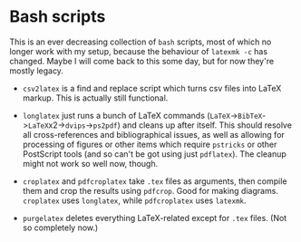 # Bash scripts
This is an ever decreasing collection of `bash` scripts, most of which no longer work with my setup, because the behaviour of `latexmk -c` has changed. Maybe I will come back to this some day, but for now they're mostly legacy. 

* `csv2latex` is a find and replace script which turns csv files into LaTeX markup. This is actually still functional.

* `longlatex` just runs a bunch of LaTeX commands (`LaTeX`->`BibTeX`->`LaTeX`x2->`dvips`->`ps2pdf`) and cleans up after itself. This should resolve all cross-references and bibliographical issues, as well as allowing for processing of figures or other items which require `pstricks` or other PostScript tools (and so can't be got using just `pdflatex`). The cleanup might not work so well now, though.

* `croplatex` and `pdfcroplatex` take `.tex` files as arguments, then compile them and crop the results using `pdfcrop`. Good for making diagrams. `croplatex` uses `longlatex`, while `pdfcroplatex` uses `latexmk`.

* `purgelatex` deletes everything LaTeX-related except for `.tex` files. (Not so completely now.)
